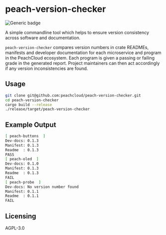 # peach-version-checker

![Generic badge](https://img.shields.io/badge/version-0.1.1-<COLOR>.svg)

A simple commandline tool which helps to ensure version consistency across software and documentation.

`peach-version-checker` compares version numbers in crate READMEs, manifests and developer documentation for each microservice and program in the PeachCloud ecosystem. Each program is given a passing or failing grade in the generated report. Project maintainers can then act accordingly if any version inconsistencies are found.

## Usage

```bash
git clone git@github.com:peachcloud/peach-version-checker.git
cd peach-version-checker
cargo build --release
./release/target/peach-version-checker
```

## Example Output

```bash
[ peach-buttons  ]
Dev-docs: 0.1.3
Manifest: 0.1.3
Readme  : 0.1.3
PASS
[ peach-oled  ]
Dev-docs: 0.1.0
Manifest: 0.1.3
Readme  : 0.1.3
FAIL
[ peach-probe  ]
Dev-docs: No version number found
Manifest: 0.1.1
Readme  : 0.1.1
FAIL
```

## Licensing

AGPL-3.0
